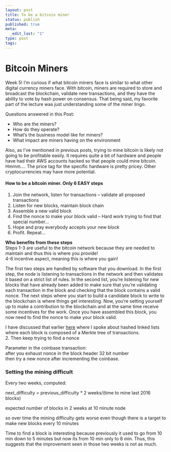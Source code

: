 ```yaml
---
layout: post
title: To be a bitcoin miner
status: publish
published: true
meta:
  _edit_last: "1"
type: post
tags:
---
```

<h1><strong>Bitcoin Miners<br />
</strong></h1>
<p>Week 5! I&#8217;m curious if what bitcoin miners face is similar to what other digital currency miners face. With bitcoin, miners are required to store and broadcast the blockchain, validate new transactions, and they have the ability to vote by hash power on consensus. That being said, my favorite part of the lecture was just understanding some of the miner lingo.</p>
<p>Questions answered in this Post:</p>
<ul>
<li style="text-align: left;">Who are the miners?</li>
<li style="text-align: left;">How do they operate?</li>
<li style="text-align: left;">What&#8217;s the business model like for miners?</li>
<li style="text-align: left;">What impact are miners having on the environment</li>
</ul>
<p>Also, as I&#8217;ve mentioned in previous posts, trying to mine bitcoin is likely not going to be profitable easily. It requires quite a bit of hardware and people have had their AWS accounts hacked so that people could mine bitcoin. Hmmm&#8230;. The price tag for the specific hardware is pretty pricey. Other cryptocurrencies may have more potential.</p>
<h4>How to be a bitcoin miner. Only 6 <strong>EASY</strong> steps</h4>
<ol>
<li>Join the network, listen for transactions &#8211; validate all proposed transactions</li>
<li>Listen for new blocks, maintain block chain</li>
<li>Assemble a new valid block</li>
<li>Find the nonce to make your block valid &#8211; Hard work trying to find that special number&#8230;</li>
<li>Hope and pray everybody accepts your new block</li>
<li>Profit. Repeat&#8230;</li>
</ol>
<p><strong> Who benefits from these steps</strong><br />
Steps 1-3 are useful to the bitcoin network because they are needed to maintain and thus this is where you provide!<br />
4-6 incentive aspect, meaning this is where you gain!</p>
<p>The first two steps are handled by software that you download. In the first step, the node is listening to transactions in the network and then validates it based on a strict list of rules. In the second list, you&#8217;re listening for new blocks that have already been added to make sure that you&#8217;re validating each transaction in the block and checking that the block contains a valid nonce. The next steps where you start to build a candidate block to write to the blockchain is where things get interesting. Now, you&#8217;re setting yourself up to make a contribution to the blockchain and at the same time receive some incentives for the work. Once you have assembled this block, you now need to find the nonce to make your block valid.</p>
<p>I have discussed that earlier <a href="http://www.deltadeltaandmoredeltas.com/mining-bootstrapping-and-recap/">here</a> where I spoke about hashed linked lists where each block is composed of a Merkle tree of transactions.<br />
2. Then keep trying to find a nonce</p>
<p>Parameter in the coinbase transaction:<br />
after you exhaust nonce in the block header 32 bit number<br />
then try a new nonce after incrementing the coinbase.</p>
<h3>Setting the mining difficult</h3>
<p>Every two weeks, computed:</p>
<p>next_difficulty = previous_difficulty * 2 weeks/(time to mine last 2016 blocks)</p>
<p>expected number of blocks in 2 weeks at 10 minute node</p>
<p>so over time the mining difficulty gets worse even though there is a target to make new blocks every 10 minutes</p>
<p>Time to find a block is interesting because previously it used to go from 10 min down to 5 minutes but now its from 10 min only to 8 min. Thus, this suggests that the improvement seen in those two weeks is not as much.</p>